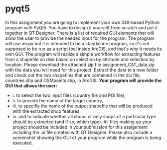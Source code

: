 # pyqt5

In this assignment you are going to implement your own GUI-based Python program with
PyQt5. You have to design it yourself from scratch and put it together in QT Designer. There
is a list of required GUI elements that will allow the user to provide the needed input for the
program. The program will use arcpy but it is intended to be a standalone program, so it's not
supposed to be run as a script tool inside ArcGIS, and that's why it needs its own GUI. The
program will realize a simple workflow for extracting features from a shapefile on disk based
on selection by attribute and selection by location. Please download the attached zip file
assignment_CAT_data.zip with the data you will need for this project. Extract the data to a new
folder and check out the two shapefiles that are contained in the zip file, countries.shp and
OSMpoints.shp, in ArcGIS.
**Your program will provide the GUI that allows the user:**
- i. to select the two input files (country file and POI file),
- ii. to provide the name of the target country,
- iii. to specifiy the name of the output shapefile that will be produced with the extracted shop features,
- iv. and to indicate whether all shops or only shops of a particular type should be extracted (and if so, which type).
All files making up your project should be included in your submission for this assignment
including the .ui file created with QT Designer. Please also include a screenshot showing the
GUI of your program while the program is being executed.
